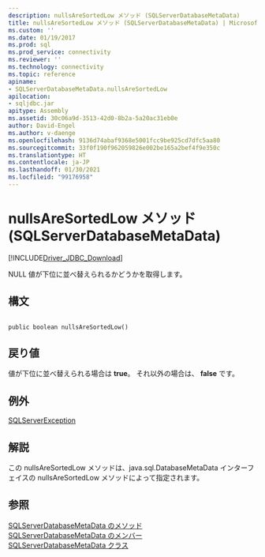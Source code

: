 ```yaml
---
description: nullsAreSortedLow メソッド (SQLServerDatabaseMetaData)
title: nullsAreSortedLow メソッド (SQLServerDatabaseMetaData) | Microsoft Docs
ms.custom: ''
ms.date: 01/19/2017
ms.prod: sql
ms.prod_service: connectivity
ms.reviewer: ''
ms.technology: connectivity
ms.topic: reference
apiname:
- SQLServerDatabaseMetaData.nullsAreSortedLow
apilocation:
- sqljdbc.jar
apitype: Assembly
ms.assetid: 30c06a9d-3513-42d0-8b2a-5a20ac31eb0e
author: David-Engel
ms.author: v-daenge
ms.openlocfilehash: 9136d74abaf9368e5001fcc9be925cd7dfc5aa80
ms.sourcegitcommit: 33f0f190f962059826e002be165a2bef4f9e350c
ms.translationtype: HT
ms.contentlocale: ja-JP
ms.lasthandoff: 01/30/2021
ms.locfileid: "99176958"
---
```

# <a name="nullsaresortedlow-method-sqlserverdatabasemetadata"></a>nullsAreSortedLow メソッド (SQLServerDatabaseMetaData)
[!INCLUDE[Driver_JDBC_Download](../../../includes/driver_jdbc_download.md)]

  NULL 値が下位に並べ替えられるかどうかを取得します。  
  
## <a name="syntax"></a>構文  
  
```  
  
public boolean nullsAreSortedLow()  
```  
  
## <a name="return-value"></a>戻り値  
 値が下位に並べ替えられる場合は **true**。 それ以外の場合は、 **false** です。  
  
## <a name="exceptions"></a>例外  
 [SQLServerException](../../../connect/jdbc/reference/sqlserverexception-class.md)  
  
## <a name="remarks"></a>解説  
 この nullsAreSortedLow メソッドは、java.sql.DatabaseMetaData インターフェイスの nullsAreSortedLow メソッドによって指定されます。  
  
## <a name="see-also"></a>参照  
 [SQLServerDatabaseMetaData のメソッド](../../../connect/jdbc/reference/sqlserverdatabasemetadata-methods.md)   
 [SQLServerDatabaseMetaData のメンバー](../../../connect/jdbc/reference/sqlserverdatabasemetadata-members.md)   
 [SQLServerDatabaseMetaData クラス](../../../connect/jdbc/reference/sqlserverdatabasemetadata-class.md)  
  
  
